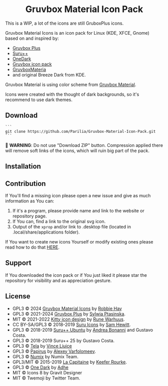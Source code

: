 # <div align="center">Gruvbox Material Icon Pack</div>

This is a WIP, a lot of the icons are still GruboxPlus icons.

Gruvbox Material Icons is an icon pack for Linux (KDE, XFCE, Gnome) based on and inspired by:

* [Gruvbox Plus](https://github.com/SylEleuth/gruvbox-plus-icon-pack)
* [Suru++](https://github.com/gusbemacbe/suru-plus)
* [OneDark](https://github.com/adhec/one-dark-icons)
* [Gruvbox icon pack](https://store.kde.org/p/1327720/)
* [GruvboxMateria](https://github.com/FilipeMCruz/dotfiles/tree/master/current/icons/.local/share/icons/MateriaGruvbox)
* and original Breeze Dark from KDE.

Gruvbox Material is using color scheme from [Gruvbox Material](https://github.com/sainnhe/gruvbox-material).

Icons were created with the thought of dark backgrounds, so it's recommend to use dark themes.

Download
--------

    ``` 
    git clone https://github.com/Parilia/Gruvbox-Material-Icon-Pack.git 
    ```

    **WARNING**: Do not use "Download ZIP" button. Compression applied there will remove soft links of the icons, which will ruin big part of the pack.

Installation
------------



Contribution
------------

If You'll find a missing icon please open a new issue and give as much information as You can:
1. If it's a program, please provide name and link to the website or repository page.
2. If You can, find a link to the original svg icon.
3. Output of the ```xprop``` and/or link to .desktop file (located in
   .local/share/applications folder).

If You want to create new icons Yourself or modify existing ones please read how to do that
[HERE](https://github.com/Parilia/Gruvbox-Material-Icon-Pack/tree/master/templates).


Support
-------

If You downloaded the icon pack or if You just liked it please star the repository for visibility and as appreciation gesture.

License
-------
* GPL3 © 2024 [Gruvbox Material Icons](https://github.com/Parilia/Gruvbox-Material-Icon-Pack) by [Robbie Hay](https://github.com/Parilia)
* GPL3 © 2021-2024 [Gruvbox Plus](https://github.com/SylEleuth/gruvbox-plus-icon-pack) by [Sylwia Ptasinska](https://github.com/SylEleuth).
* MIT © 2021-2022 [Kitty icon design](https://github.com/DinkDonk/kitty-icon) by [Rune Warhuus](https://github.com/DinkDonk).
* CC BY-SA/GPL3 © 2018-2019 [Suru Icons](https://github.com/snwh/suru-icon-theme) by [Sam Hewitt](https://github.com/snwh).
* GPL3 © 2018-2019 [Suru++ Ubuntu](https://github.com/Bonandry/suru-plus) by [Andrea Bonanni](https://github.com/Bonandry) and Gustavo Costa.
* GPL3 © 2018-2019 Suru++ 25 by Gustavo Costa.
* GPL3 © [Tela](https://github.com/vinceliuice/Tela-icon-theme) by [Vince Liuice](https://github.com/vinceliuice)
* GPL3 © [Papirus](https://github.com/PapirusDevelopmentTeam/) by [Alexey Varfolomeev](https://github.com/varlesh).
* GPL3 © [Numix](https://github.com/numixproject/numix-icon-theme) by Numix Team.
* GPL3/MIT © 2015-2019 [La Capitaine](https://github.com/keeferrourke/la-capitaine-icon-theme) by [Keefer Rourke](https://github.com/keeferrourke).
* GPL3 © [One Dark](https://github.com/adhec/one-dark-icons) by [Adhe](https://github.com/adhec)
* MIT © Icons 8 by Gravit Designer
* MIT © Twemoji by Twitter Team.
